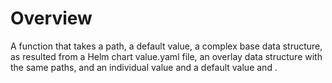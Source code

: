 # Overview
A function that takes a path, a default value, a complex base data structure, as resulted from a Helm chart value.yaml file, an overlay data structure with the same paths, and an individual value and a default value and .
